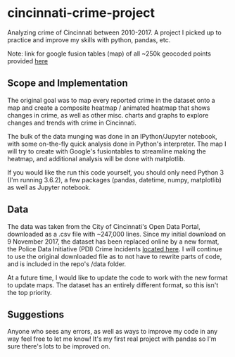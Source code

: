# cincinnati-crime-project
Analyzing crime of Cincinnati between 2010-2017. A project I picked up to practice and improve my skills with python, pandas, etc.

Note: link for google fusion tables (map) of all ~250k geocoded points provided [here](https://www.google.com/fusiontables/DataSource?docid=128R9L0Y7mnm4wndUE8aSQmcKqnLJ_4-uVRap5hk2)

## Scope and Implementation

The original goal was to map every reported crime in the dataset onto a map and create a composite heatmap / animated heatmap that shows changes in crime, as well as other misc. charts and graphs to explore changes and trends with crime in Cincinnati.

The bulk of the data munging was done in an IPython/Jupyter notebook, with some on-the-fly quick analysis done in Python's interpreter. The map I will try to create with Google's fusiontables to streamline making the heatmap, and additional analysis will be done with matplotlib.

If you would like the run this code yourself, you should only need Python 3 (I'm running 3.6.2), a few packages (pandas, datetime, numpy, matplotlib) as well as Jupyter notebook. 

## Data

The data was taken from the City of Cincinnati's Open Data Portal, downloaded as a .csv file with ~247,000 lines. Since my initial download on 9 November 2017, the dataset has been replaced online by a new format, the Police Data Initiative (PDI) Crime Incidents [located here](https://data.cincinnati-oh.gov/Safer-Streets/PDI-Police-Data-Initiative-Crime-Incidents/k59e-2pvf). I will continue to use the original downloaded file as to not have to rewrite parts of code, and is included in the repo's /data folder.

At a future time, I would like to update the code to work with the new format to update maps. The dataset has an entirely different format, so this isn't the top priority.

## Suggestions

Anyone who sees any errors, as well as ways to improve my code in any way feel free to let me know! It's my first real project with pandas so I'm sure there's lots to be improved on.
